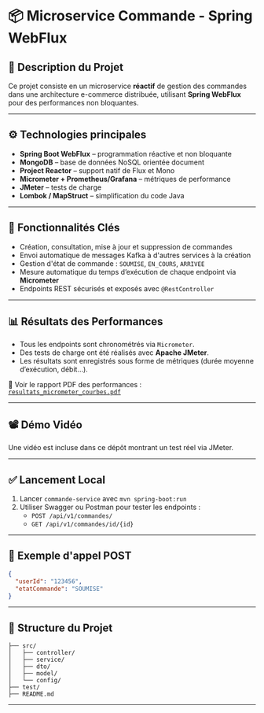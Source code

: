 # 📦 Microservice Commande - Spring WebFlux

## 🧠 Description du Projet

Ce projet consiste en un microservice **réactif** de gestion des commandes dans une architecture e-commerce distribuée, utilisant **Spring WebFlux** pour des performances non bloquantes.  

---

## ⚙️ Technologies principales

- **Spring Boot WebFlux** – programmation réactive et non bloquante
- **MongoDB** – base de données NoSQL orientée document
- **Project Reactor** – support natif de Flux et Mono
- **Micrometer + Prometheus/Grafana** – métriques de performance
- **JMeter** – tests de charge
- **Lombok / MapStruct** – simplification du code Java

---

## 🚀 Fonctionnalités Clés

- Création, consultation, mise à jour et suppression de commandes
- Envoi automatique de messages Kafka à d'autres services à la création
- Gestion d'état de commande : `SOUMISE`, `EN_COURS`, `ARRIVEE`
- Mesure automatique du temps d’exécution de chaque endpoint via **Micrometer**
- Endpoints REST sécurisés et exposés avec `@RestController`

---


## 📊 Résultats des Performances

- Tous les endpoints sont chronométrés via `Micrometer`.
- Des tests de charge ont été réalisés avec **Apache JMeter**.
- Les résultats sont enregistrés sous forme de métriques (durée moyenne d’exécution, débit…).

📎 Voir le rapport PDF des performances : [`resultats_micrometer_courbes.pdf`](./resultats_micrometer_courbes.pdf)

---

## 📽️ Démo Vidéo

Une vidéo est incluse dans ce dépôt montrant un test réel via JMeter.

---

## ✅ Lancement Local

1. Lancer `commande-service` avec `mvn spring-boot:run`
2. Utiliser Swagger ou Postman pour tester les endpoints :
   - `POST /api/v1/commandes/`
   - `GET /api/v1/commandes/id/{id}`

---

## 🧪 Exemple d'appel POST

```json
{
  "userId": "123456",
  "etatCommande": "SOUMISE"
}
```

---

## 📁 Structure du Projet

```
├── src/
│   ├── controller/
│   ├── service/
│   ├── dto/
│   ├── model/
│   └── config/
├── test/
├── README.md
```

---
